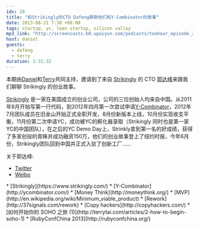 ```yaml
---
idx: 28
title: "和Strikingly的CTO Dafeng聊聊他们和Y-Combinator的故事"
date: 2013-08-21 7:30 +08:00
tags: startup, yc, lean startup, silicon valley
mp3_link: "http://screencasts.b0.upaiyun.com/podcasts/teahour_episode_28.m4a"
host: daniel
guests:
  - dafeng
  - terry
duration: 1:31:32
---
```


本期由[Daniel](https://twitter.com/lgn21st)和[Terry](https://twitter.com/poshboytl)共同主持，邀请到了来自 [Strikingly](https://www.strikingly.com/) 的 CTO [郭达峰](https://twitter.com/dfguo)来跟我们聊聊 Strikingly 的创业故事。

[Strikingly](https://www.strikingly.com/) 是一家在美国成立的创业公司，公司的三位创始人均来自中国。从2011年8月开始写第一行代码，到2012年四月第一次尝试申请[Y-Combinator](http://ycombinator.com/)，2012年7月团队成员在旧金山开始正式全职开发，8月份新版本上线，10月份实现收支平衡，11月份第二次申请YC，成功被YC的孵化器录取（Strikingly 同时也是第一家YC的中国团队），在之后的YC Demo Day上，Strinkly拿到第一名的好成绩，获得了多家创投的青睐并成功融资150万，他们的创业故事登上了纽约时报，今年6月份，Strikingly团队回到中国并正式入驻了创新工厂......


关于郭达峰:

* [Twitter](https://twitter.com/dfguo)
* [Weibo](http://weibo.com/dfguo)


<section class="notes" markdown="1">
* [Strikingly](https://www.strikingly.com/)
* [Y-Combinator](http://ycombinator.com/)
* [Money Think](http://moneythink.org/)
* [MVP](http://en.wikipedia.org/wiki/Minimum_viable_product)
* [Rework](http://37signals.com/rework)
* [Copy hackers](http://copyhackers.com/)
* [如何开始你的 SOHO 之旅 (1)](http://terrytai.com/articles/2-how-to-begin-soho-1)
* [RubyConfChina 2013](http://rubyconfchina.org/)
</section>
